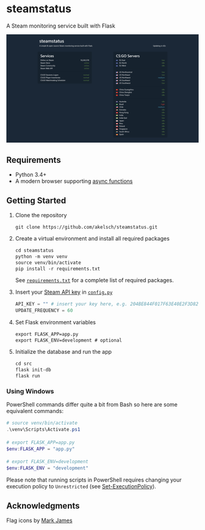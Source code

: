 # steamstatus

A Steam monitoring service built with Flask

<img src="screenshot.png" width="720">

## Requirements

- Python 3.4+
- A modern browser supporting [async functions](https://caniuse.com/#feat=async-functions)

## Getting Started

1. Clone the repository

    ```Shell
    git clone https://github.com/akelsch/steamstatus.git
    ```

2. Create a virtual environment and install all required packages

    ```Shell
    cd steamstatus
    python -m venv venv
    source venv/bin/activate
    pip install -r requirements.txt
    ```

    See [`requirements.txt`](requirements.txt) for a complete list of required packages.

3. Insert your [Steam API key](https://steamcommunity.com/dev/apikey) in [`config.py`](src/config.py)

    ```Python
    API_KEY = "" # insert your key here, e.g. 204BE844F017F63E40E2F3D820EB8E9E
    UPDATE_FREQUENCY = 60
    ```

4. Set Flask environment variables

    ```Shell
    export FLASK_APP=app.py
    export FLASK_ENV=development # optional
    ```

5. Initialize the database and run the app

    ```Shell
    cd src
    flask init-db
    flask run
    ```

### Using Windows

PowerShell commands differ quite a bit from Bash so here are some equivalent commands:

```PowerShell
# source venv/bin/activate
.\venv\Scripts\Activate.ps1

# export FLASK_APP=app.py
$env:FLASK_APP = "app.py"

# export FLASK_ENV=development
$env:FLASK_ENV = "development"
```

Please note that running scripts in PowerShell requires changing your execution policy to `Unrestricted` (see [Set-ExecutionPolicy](https://docs.microsoft.com/en-us/powershell/module/microsoft.powershell.security/set-executionpolicy?view=powershell-6)).

## Acknowledgments

Flag icons by [Mark James](http://www.famfamfam.com/lab/icons/flags/)
